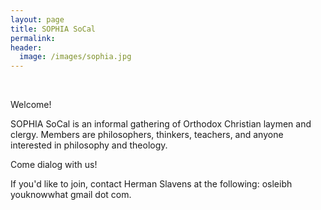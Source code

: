 ```yaml
---
layout: page
title: SOPHIA SoCal
permalink: 
header:
  image: /images/sophia.jpg
---
```

<br>


Welcome!

SOPHIA SoCal is an informal gathering of Orthodox Christian laymen and clergy. Members are philosophers, thinkers, teachers, and anyone interested in philosophy and theology. 

Come dialog with us! 

If you'd like to join, contact Herman Slavens at the following:  osleibh youknowwhat gmail dot com.

